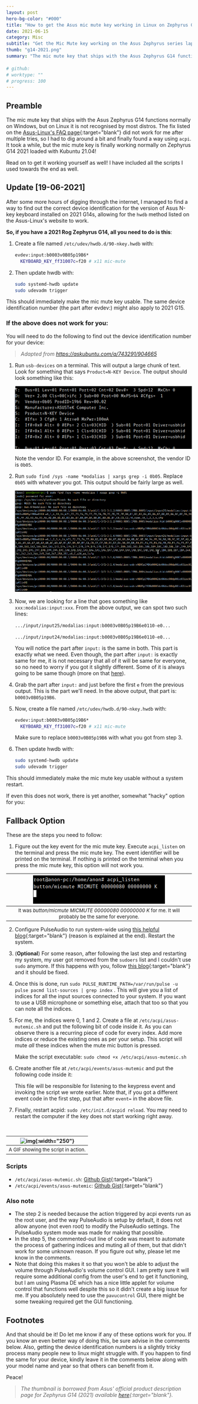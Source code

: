 ```yaml
---
layout: post
hero-bg-color: "#000"
title: "How to get the Asus mic mute key working in Linux on Zephyrus G14 (2021)"
date: 2021-06-15
category: Misc
subtitle: "Get the Mic Mute key working on the Asus Zephyrus series laptops running linux!"
thumb: "g14-2021.png"
summary: "The mic mute key that ships with the Asus Zephyrus G14 functions normally on Windows, but on Linux it is not recognised by most distros. The fix listed on the Asus-Linux’s FAQ page did not work for me after multiple tries, so I had to dig around a bit and finally found a way using acpi. It took a while, but the mic mute key is finally working normally on Zephyrus G14 2021 loaded with Kubuntu 21.04!"

# github:
# worktype: ""
# progress: 100
---
```


## Preamble

The mic mute key that ships with the Asus Zephyrus G14 functions normally on Windows, but on Linux it is not recognised by most distros. The fix listed on the [Asus-Linux's FAQ page](https://asus-linux.org/faq/#mic-mute-doesn-t-work){:target="blank"} did not work for me after multiple tries, so I had to dig around a bit and finally found a way using `acpi`. It took a while, but the mic mute key is finally working normally on Zephyrus G14 2021 loaded with Kubuntu 21.04!

Read on to get it working yourself as well! I have included all the scripts I used towards the end as well.

## Update [19-06-2021]

After some more hours of digging through the internet, I managed to find a way to find out the correct device identification for the version of Asus N-key keyboard installed on 2021 G14s, allowing for the `hwdb` method listed on the Asus-Linux's website to work.

**So, if you have a 2021 Rog Zephyrus G14, all you need to do is this**:

1. Create a file named `/etc/udev/hwdb.d/90-nkey.hwdb` with: 
   ```bash
   evdev:input:b0003v0B05p19B6*
     KEYBOARD_KEY_ff31007c=f20 # x11 mic-mute
   ```
2. Then update hwdb with:

   ```bash
   sudo systemd-hwdb update
   sudo udevadm trigger
   ```

This should immediately make the mic mute key usable. The same device identification number (the part after evdev:) might also apply to 2021 G15. 

### If the above does not work for you:

You will need to do the following to find out the device identification number for your device: 

> *Adapted from https://askubuntu.com/a/743291/904665*

1. Run `usb-devices` on a terminal. This will output a large chunk of text. Look for something that says `Product=N-KEY Device`.  The output should look something like this:

   ![image-20210619012303999](/assets/n-key.png)

   Note the vendor ID. For example, in the above screenshot, the vendor ID is `0b05`.

2. Run `sudo find /sys -name *modalias | xargs grep -i 0b05`. Replace `0b05` with whatever you got. This output should be fairly large as well. 

   ![image-20210619012911830](/assets/modalias.png)

3. Now, we are looking for a line that goes something like `xxx:modalias:input:xxx`. From the above output, we can spot two such lines:

   `.../input/input25/modalias:input:b0003v0B05p19B6e0110-e0...`

   `.../input/input24/modalias:input:b0003v0B05p19B6e0110-e0...`

   You will notice the part after `input:` is the same in both. This part is exactly what we need. Even though, the part after `input:` is exactly same for me, it is not necessary that all of it will be same for everyone, so no need to worry if you got it slightly different. Some of it is always going to be same though (more on that [here](https://wiki.archlinux.org/title/Map_scancodes_to_keycodes#:~:text=Generic%20input%20devices,the%20device%20capabilities.)).

4. Grab the part after `input:` and just before the first `e` from the previous output. This is the part we'll need. In the above output, that part is: `b0003v0B05p19B6`.

5. Now, create a file named `/etc/udev/hwdb.d/90-nkey.hwdb` with: 

   ```bash
   evdev:input:b0003v0B05p19B6*
     KEYBOARD_KEY_ff31007c=f20 # x11 mic-mute
   ```

   Make sure to replace `b0003v0B05p19B6` with what you got from step 3.

6. Then update hwdb with:

   ```bash
   sudo systemd-hwdb update
   sudo udevadm trigger
   ```

This should immediately make the mic mute key usable without a system restart.

If even this does not work, there is yet another, somewhat "hacky" option for you:

## Fallback Option

These are the steps you need to follow:

1. Figure out the key event for the mic mute key. Execute `acpi_listen` on the terminal and press the mic mute key. The event identifier will be printed on the terminal. If nothing is printed on the terminal when you press the mic mute key, this option will not work you.

|     ![image-20210615153633960](/assets/acpi-listen.png)      |
| :----------------------------------------------------------: |
| <font size="2">It was <i>button/micmute MICMUTE 00000080 00000000 K</i> for me. It will probably be the same for everyone.</font> |

2. Configure PulseAudio to run system-wide using [this helpful blog](https://fhackts.wordpress.com/2017/07/01/running-pulseaudio-system-wide-with-pacmd-on-arch/){:target="blank"} (reason is explained at the end). Restart the system.

3. (**Optional**) For some reason, after following the last step and restarting my system, my user got removed from the `sudoers` list and I couldn't use `sudo` anymore. If this happens with you, follow [this blog](https://www.tecmint.com/fix-user-is-not-in-the-sudoers-file-the-incident-will-be-reported-ubuntu/){:target="blank"} and it should be fixed.

4. Once this is done, run `sudo PULSE_RUNTIME_PATH=/var/run/pulse -u pulse pacmd list-sources | grep index` . This will give you a list of indices for all the input sources connected to your system. If you want to use a USB microphone or something else, attach that too so that you can note all the indices.

5. For me, the indices were 0, 1 and 2. Create a file at `/etc/acpi/asus-mutemic.sh` and put the following bit of code inside it. As you can observe there is a recurring piece of code for every index. Add more indices or reduce the existing ones as per your setup. This script will mute *all* these indices when the mute mic button is pressed. 

    <script src="https://gist.github.com/IAmSuyogJadhav/3b265936e4f8fb8e144802d4dcf086e6.js"></script>
    
    Make the script executable: `sudo chmod +x /etc/acpi/asus-mutemic.sh`

6. Create another file  at `/etc/acpi/events/asus-mutemic` and put the following code inside it:

    <script src="https://gist.github.com/IAmSuyogJadhav/2b954ebfd052c21fd1e408311845dd6e.js"></script>
    This file will be responsible for listening to the keypress event and invoking the script we wrote earlier. Note that, if you got a different event code in the first step, put that after `event=` in the above file.

7. Finally, restart acpid: `sudo /etc/init.d/acpid reload`. You may need to restart the computer if the key does not start working right away.

&#x200B;

|      ![img](/assets/qcq6ozh268571.gif){:width="250"}      |
| :-------------------------------------------------------: |
| <font size="2">A GIF showing the script in action.</font> |

### Scripts

- `/etc/acpi/asus-mutemic.sh`: [Github Gist](https://gist.github.com/IAmSuyogJadhav/3b265936e4f8fb8e144802d4dcf086e6){:target="blank"}
- `/etc/acpi/events/asus-mutemic`: [Github Gist](https://gist.github.com/IAmSuyogJadhav/2b954ebfd052c21fd1e408311845dd6e){:target="blank"}

### Also note

- The step 2 is needed because the action triggered by acpi events run as the root user, and the way PulseAudio is setup by default, it does not allow anyone (not even root) to modify the PulseAudio settings. The PulseAudio system mode was made for making that possible.
- In the step 5, the commented-out line of code was meant to automate the process of gathering indices and muting all of them, but that didn't work for some unknown reason. If you figure out why, please let me know in the comments.
- Note that doing this makes it so that you won't be able to adjust the volume through PulseAudio's volume control GUI. I am pretty sure it will require some additional config from the user's end to get it functioning, but I am using Plasma DE which has a nice little applet for volume control that functions well despite this so it didn't create a big issue for me. If you absolutely need to use the `pavucontrol` GUI, there might be some tweaking required get the GUI functioning. 

## Footnotes

And that should be it! Do let me know if any of these options work for you. If you know an even better way of doing this, be sure advise in the comments below. Also, getting the device identification numbers is a slightly tricky process many people new to linux might struggle with. If you happen to find the same for your device, kindly leave it in the comments below along with your model name and year so that others can benefit from it.

Peace!

> *The thumbnail is borrowed from Asus' official product description page for Zephyrus G14 (2021) available [here](https://rog.asus.com/laptops/rog-zephyrus/2021-rog-zephyrus-g14-series/){:target="blank"}.*
